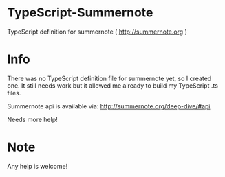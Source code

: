 # TypeScript-Summernote
TypeScript definition for summernote ( http://summernote.org )

# Info
There was no TypeScript definition file for summernote yet, so I created one.
It still needs work but it allowed me already to build my TypeScript .ts files.

Summernote api is available via: http://summernote.org/deep-dive/#api

Needs more help!

# Note
Any help is welcome!
